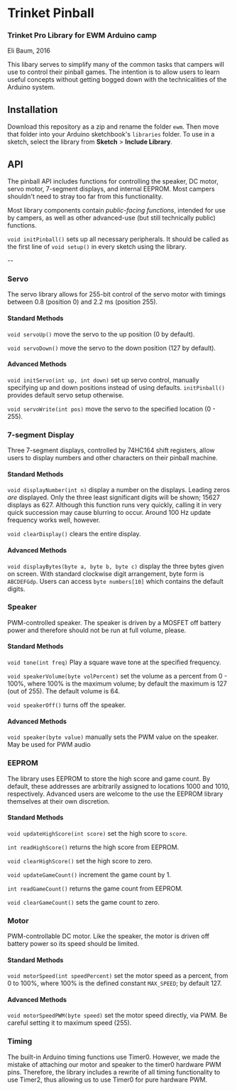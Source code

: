 # Trinket Pinball
### Trinket Pro Library for EWM Arduino camp
Eli Baum, 2016

This libary serves to simplify many of the common tasks that campers will use to control their pinball games. The intention is to allow users to learn useful concepts without getting bogged down with the technicalities of the Arduino system.

## Installation
Download this repository as a zip and rename the folder `ewm`. Then move that folder into your Arduino sketchbook's `libraries` folder. To use in a sketch, select the library from **Sketch** > **Include Library**.

## API
The pinball API includes functions for controlling the speaker, DC motor, servo motor, 7-segment displays, and internal EEPROM. Most campers shouldn't need to stray too far from this functionality.

Most library components contain *public-facing functions*, intended for use by campers, as well as other advanced-use (but still technically public) functions.

`void initPinball()` sets up all necessary peripherals. It should be called as the first line of `void setup()` in every sketch using the library.

--

### Servo
The servo library allows for 255-bit control of the servo motor with timings between 0.8 (position 0) and 2.2 ms (position 255).

#### Standard Methods
`void servoUp()` move the servo to the up position (0 by default).

`void servoDown()` move the servo to the down position (127 by default).

#### Advanced Methods

`void initServo(int up, int down)` set up servo control, manually specifying up and down positions instead of using defaults. `initPinball()` provides default servo setup otherwise.

`void servoWrite(int pos)` move the servo to the specified location (0 - 255).

### 7-segment Display
Three 7-segment displays, controlled by 74HC164 shift registers, allow users to display numbers and other characters on their pinball machine.

#### Standard Methods
`void displayNumber(int n)` display a number on the displays. Leading zeros *are* displayed. Only the three least significant digits will be shown; 15627 displays as 627. Although this function runs very quickly, calling it in very quick succession may cause blurring to occur. Around 100 Hz update frequency works well, however.

`void clearDisplay()` clears the entire display.

#### Advanced Methods
`void displayBytes(byte a, byte b, byte c)` display the three bytes given on screen. With standard clockwise digit arrangement, byte form is `ABCDEFGdp`. Users can access `byte numbers[10]` which contains the default digits.

### Speaker
PWM-controlled speaker. The speaker is driven by a MOSFET off battery power and therefore should not be run at full volume, please.

#### Standard Methods
`void tone(int freq)` Play a square wave tone at the specified frequency.

`void speakerVolume(byte volPercent)` set the volume as a percent from 0 - 100%, where 100% is the maximum volume; by default the maximum is 127 (out of 255). The default volume is 64.

`void speakerOff()` turns off the speaker.

#### Advanced Methods
`void speaker(byte value)` manually sets the PWM value on the speaker. May be used for PWM audio

### EEPROM
The library uses EEPROM to store the high score and game count. By default, these addresses are arbitrarily assigned to locations 1000 and 1010, respectively. Advanced users are welcome to the use the EEPROM library themselves at their own discretion.

#### Standard Methods
`void updateHighScore(int score)` set the high score to `score`.

`int readHighScore()` returns the high score from EEPROM.

`void clearHighScore()` set the high score to zero.

`void updateGameCount()` increment the game count by 1.

`int readGameCount()` returns the game count from EEPROM.

`void clearGameCount()` sets the game count to zero.

### Motor
PWM-controllable DC motor. Like the speaker, the motor is driven off battery power so its speed should be limited.

#### Standard Methods
`void motorSpeed(int speedPercent)` set the motor speed as a percent, from 0 to 100%, where 100% is the defined constant `MAX_SPEED`; by default 127.

#### Advanced Methods
`void motorSpeedPWM(byte speed)` set the motor speed directly, via PWM. Be careful setting it to maximum speed (255).

### Timing
The built-in Arduino timing functions use Timer0. However, we made the mistake of attaching our motor and speaker to the timer0 hardware PWM pins. Therefore, the library includes a rewrite of all timing functionality to use Timer2, thus allowing us to use Timer0 for pure hardware PWM.


